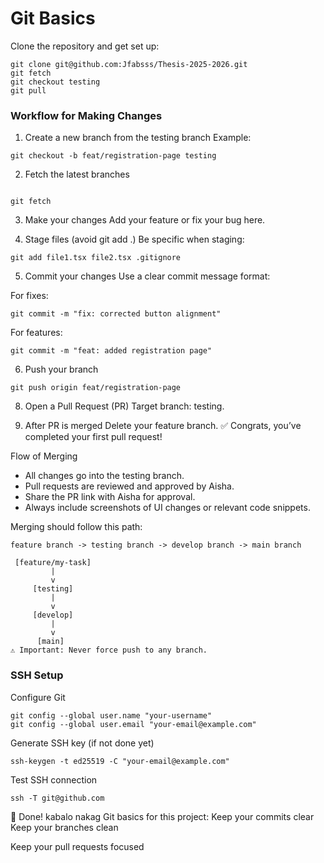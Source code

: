 # Git Basics

Clone the repository and get set up:

```
git clone git@github.com:Jfabsss/Thesis-2025-2026.git
git fetch
git checkout testing
git pull

```

### Workflow for Making Changes
1. Create a new branch from the testing branch
Example:

```
git checkout -b feat/registration-page testing

```

2. Fetch the latest branches

```

git fetch

```
3. Make your changes
Add your feature or fix your bug here.

4. Stage files (avoid git add .)
Be specific when staging:

```
git add file1.tsx file2.tsx .gitignore
```

5. Commit your changes
Use a clear commit message format:

For fixes:
```
git commit -m "fix: corrected button alignment"
```

For features:
```
git commit -m "feat: added registration page"
```

6. Push your branch

```
git push origin feat/registration-page
```

8. Open a Pull Request (PR)
Target branch: testing.

9. After PR is merged
Delete your feature branch.
✅ Congrats, you’ve completed your first pull request!

Flow of Merging
- All changes go into the testing branch.
- Pull requests are reviewed and approved by Aisha.
- Share the PR link with Aisha for approval.
- Always include screenshots of UI changes or relevant code snippets.

Merging should follow this path:
```
feature branch -> testing branch -> develop branch -> main branch
```


```
 [feature/my-task] 
         |
         v
     [testing]
         |
         v
     [develop]
         |
         v
      [main]
⚠️ Important: Never force push to any branch.
```

### SSH Setup
Configure Git
```
git config --global user.name "your-username"
git config --global user.email "your-email@example.com"
```

Generate SSH key (if not done yet)
```
ssh-keygen -t ed25519 -C "your-email@example.com"
```
Test SSH connection
```
ssh -T git@github.com
```
🎉 Done!
kabalo nakag Git basics for this project:
Keep your commits clear
Keep your branches clean

Keep your pull requests focused
